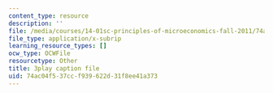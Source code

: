 ```yaml
---
content_type: resource
description: ''
file: /media/courses/14-01sc-principles-of-microeconomics-fall-2011/74ac04f537ccf939622d31f8ee41a373_ni0aX0tUAd0.srt
file_type: application/x-subrip
learning_resource_types: []
ocw_type: OCWFile
resourcetype: Other
title: 3play caption file
uid: 74ac04f5-37cc-f939-622d-31f8ee41a373
---
```

